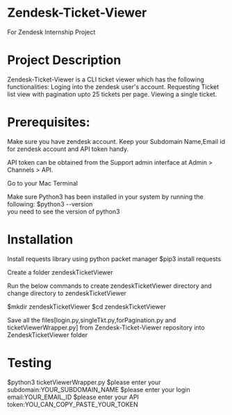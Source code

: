# Zendesk-Ticket-Viewer
For Zendesk Internship Project

# Project Description

Zendesk-Ticket-Viewer is a CLI ticket viewer which has the following functionalities:
  Loging into the zendesk user's account.
  Requesting Ticket list view with pagination upto 25 tickets per page.
  Viewing a single ticket.

# Prerequisites:

Make sure you have zendesk account.
Keep your Subdomain Name,Email id for zendesk account and API token handy.

API token can be obtained from the Support admin interface at Admin > Channels > API.

Go to your Mac Terminal

Make sure Python3 has been installed in your system by running the following:
$python3 --version   
you need to see the version of python3

# Installation
Install requests library using python packet manager
$pip3 install requests

Create a folder zendeskTicketViewer

Run the below commands to create zendeskTicketViewer directory and change directory to zendeskTicketViewer
  
  $mkdir zendeskTicketViewer
  $cd zendeskTicketViewer
  
Save all the files[login.py,singleTkt.py,forPagination.py and ticketViewerWrapper.py] from Zendesk-Ticket-Viewer repository into ZendeskTicketViewer folder

# Testing 

$python3 ticketViewerWrapper.py
$please enter your subdomain:YOUR_SUBDOMAIN_NAME
$please enter your login email:YOUR_EMAIL_ID
$please enter your API token:YOU_CAN_COPY_PASTE_YOUR_TOKEN






















